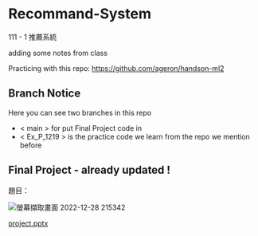 # Recommand-System
111 - 1 推薦系統

adding some notes from class 

Practicing with this repo: https://github.com/ageron/handson-ml2

## Branch Notice
Here you can see two branches in this repo
- < main > 
for put Final Project code in
- < Ex_P_1219 > 
is the practice code we learn from the repo we mention before

## Final Project - already updated !
題目：

![螢幕擷取畫面 2022-12-28 215342](https://user-images.githubusercontent.com/75154678/209822606-83966d46-d8a3-4973-bb05-6b9dac4e67b7.png)

[project.pptx](https://github.com/susansu10/NDHU__Recommand-System/files/10314539/project.pptx)
